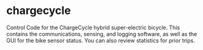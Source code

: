 chargecycle
===========

Control Code for the ChargeCycle hybrid super-electric bicycle.  This contains the communications, sensing, and logging software, as well as the GUI for the bike sensor status.  You can also review statistics for prior trips.
